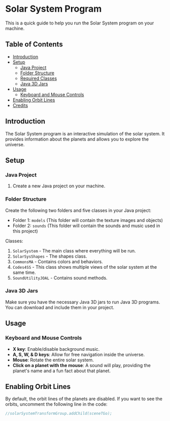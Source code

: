 # Solar System Program

This is a quick guide to help you run the Solar System program on your machine.

## Table of Contents

- [Introduction](#introduction)
- [Setup](#setup)
  - [Java Project](#java-project)
  - [Folder Structure](#folder-structure)
  - [Required Classes](#required-classes)
  - [Java 3D Jars](#java-3d-jars)
- [Usage](#usage)
  - [Keyboard and Mouse Controls](#keyboard-and-mouse-controls)
- [Enabling Orbit Lines](#enabling-orbit-lines)
- [Credits](#credits)

## Introduction

The Solar System program is an interactive simulation of the solar system. It provides information about the planets and allows you to explore the universe.

## Setup

### Java Project

1. Create a new Java project on your machine.

### Folder Structure

Create the following two folders and five classes in your Java project:

- Folder 1: `models` (This folder will contain the texture images and objects)
- Folder 2: `sounds` (This folder will contain the sounds and music used in this project)

Classes:
1. `SolarSystem` - The main class where everything will be run.
2. `SolarSysShapes` - The shapes class.
3. `CommonsMA` - Contains colors and behaviors.
4. `Codes4SS` - This class shows multiple views of the solar system at the same time.
5. `SoundUtilityJOAL` - Contains sound methods.

### Java 3D Jars

Make sure you have the necessary Java 3D jars to run Java 3D programs. You can download and include them in your project.

## Usage

### Keyboard and Mouse Controls

- **X key**: Enable/disable background music.
- **A, S, W, & D keys**: Allow for free navigation inside the universe.
- **Mouse**: Rotate the entire solar system.
- **Click on a planet with the mouse**: A sound will play, providing the planet's name and a fun fact about that planet.

## Enabling Orbit Lines

By default, the orbit lines of the planets are disabled. If you want to see the orbits, uncomment the following line in the code:
```java
//solarSystemTransformGroup.addChild(sceneTGo);

